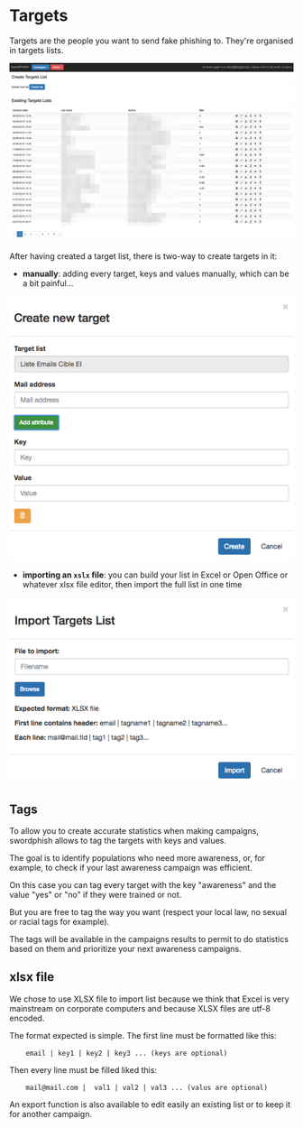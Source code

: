 # Targets

Targets are the people you want to send fake phishing to. They're
organised in targets lists.

![image](images/15-targets-interface.png)

After having created a target list, there is two-way to create targets
in it:

- **manually**: adding every target, keys and values manually, which
  can be a bit painful...

![image](images/13-create-target.png)

- **importing an `xslx` file**: you can build your list in Excel or Open
  Office or whatever xlsx file editor, then import the full list in
  one time

![image](images/14-import-targets.png)

## Tags

To allow you to create accurate statistics when making campaigns,
swordphish allows to tag the targets with keys and values.

The goal is to identify populations who need more awareness, or, for
example, to check if your last awareness campaign was efficient.

On this case you can tag every target with the key "awareness" and the
value "yes" or "no" if they were trained or not.

But you are free to tag the way you want (respect your local law, no
sexual or racial tags for example).

The tags will be available in the campaigns results to permit to do
statistics based on them and prioritize your next awareness campaigns.

## xlsx file

We chose to use XLSX file to import list because we think that Excel is
very mainstream on corporate computers and because XLSX files are utf-8
encoded.

The format expected is simple. The first line must be formatted like
this:

```
    email | key1 | key2 | key3 ... (keys are optional)
```

Then every line must be filled liked this:

```
    mail@mail.com |  val1 | val2 | val3 ... (valus are optional)
```

An export function is also available to edit easily an existing list or
to keep it for another campaign.
